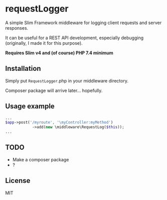 # requestLogger

A simple Slim Framework middleware for logging client requests and server responses.

It can be useful for a REST API development, especially debugging (originally, I made it for this purpose).

**Requires Slim v4 and (of course) PHP 7.4 minimum**

## Installation

Simply put `RequestLogger`.php in your middleware directory.

Composer package will arrive later... hopefully. 

## Usage example

```php
...
$app->post('/myroute', '\myController:myMethod')
            ->add(new \middleware\RequestLog($this));
...
```

## TODO

- Make a composer package
- ?

## License

MIT

[slim]: https://www.slimframework.com/docs/v4/